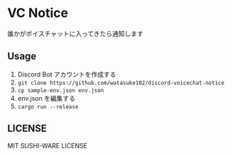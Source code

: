# VC Notice

誰かがボイスチャットに入ってきたら通知します

## Usage

1. Discord Bot アカウントを作成する
1. `git clone https://github.com/watasuke102/discord-voicechat-notice`
1. `cp sample-env.json env.json`
1. env.json を編集する
1. `cargo run --release`

## LICENSE
MIT SUSHI-WARE LICENSE
